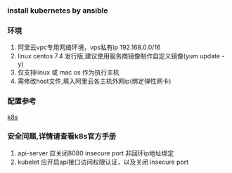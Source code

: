 ### install kubernetes by ansible
### 环境
1. 阿里云vpc专用网络环境，vps私有ip 192.168.0.0/16
2. linux centos 7.4 发行版,建议使用服务商镜像制作自定义镜像(yum update -y)
3. 仅支持linux 或 mac os 作为执行主机
4. 需修改host文件,填入阿里云各主机外网ip(绑定弹性网卡)

### 配置参考
[k8s](https://jimmysong.io/kubernetes-handbook/)

### 安全问题,详情请查看k8s官方手册
1. api-server 应关闭8080 insecure port 非回环ip地址绑定
2. kubelet 应开启api接口访问权限认证，以及关闭 insecure port
